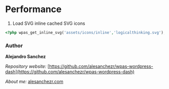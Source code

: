 
# Performance

1. Load SVG inline cached SVG icons

```php
<?php wpas_get_inline_svg('assets/icons/inline','logicalthinking.svg'); ?>    
```

### Author

**Alejandro Sanchez**

  *Repository website:* [https://github.com/alesanchezr/wpas-wordpress-dash](https://github.com/alesanchezr/wpas-wordpress-dash)
  
  *About me:* [alesanchezr.com](http://alesanchezr.com)
